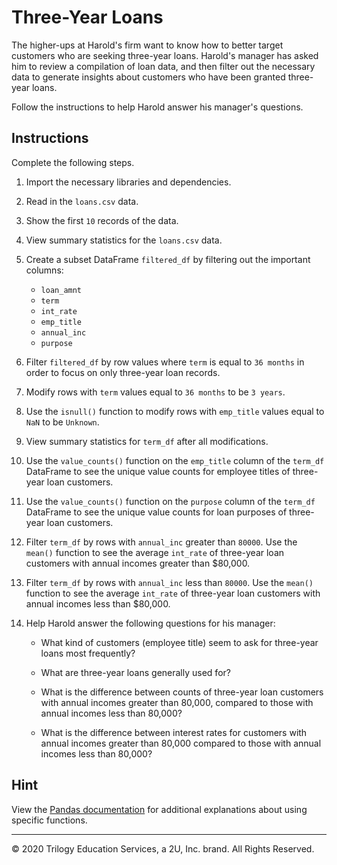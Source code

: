 # Three-Year Loans

The higher-ups at Harold's firm want to know how to better target customers who are seeking three-year loans. Harold's manager has asked him to review a compilation of loan data, and then filter out the necessary data to generate insights about customers who have been granted three-year loans.

Follow the instructions to help Harold answer his manager's questions.

## Instructions

Complete the following steps.

1. Import the necessary libraries and dependencies.

2. Read in the `loans.csv` data.

3. Show the first `10` records of the data.

4. View summary statistics for the `loans.csv` data.

5. Create a subset DataFrame `filtered_df` by filtering out the important columns:

    * `loan_amnt`
    * `term`
    * `int_rate`
    * `emp_title`
    * `annual_inc`
    * `purpose`

6. Filter `filtered_df` by row values where `term` is equal to `36 months` in order to focus on only three-year loan records.

7. Modify rows with `term` values equal to `36 months` to be `3 years`.

8. Use the `isnull()` function to modify rows with `emp_title` values equal to `NaN` to be `Unknown`.

9. View summary statistics for `term_df` after all modifications.

10. Use the `value_counts()` function on the `emp_title` column of the `term_df` DataFrame to see the unique value counts for employee titles of three-year loan customers.

11. Use the `value_counts()` function on the `purpose` column of the `term_df` DataFrame to see the unique value counts for loan purposes of three-year loan customers.

12. Filter `term_df` by rows with `annual_inc` greater than `80000`. Use the `mean()` function to see the average `int_rate` of three-year loan customers with annual incomes greater than $80,000.

13. Filter `term_df` by rows with `annual_inc` less than `80000`. Use the `mean()` function to see the average `int_rate` of three-year loan customers with annual incomes less than $80,000.

14. Help Harold answer the following questions for his manager:

    * What kind of customers (employee title) seem to ask for three-year loans most frequently?

    * What are three-year loans generally used for?

    * What is the difference between counts of three-year loan customers with annual incomes greater than 80,000, compared to those with annual incomes less than 80,000?

    * What is the difference between interest rates for customers with annual incomes greater than 80,000 compared to those with annual incomes less than 80,000?

## Hint

View the [Pandas documentation](https://pandas.pydata.org/pandas-docs/stable/) for additional explanations about using specific functions.

---

© 2020 Trilogy Education Services, a 2U, Inc. brand. All Rights Reserved.

